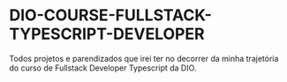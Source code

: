 # DIO-COURSE-FULLSTACK-TYPESCRIPT-DEVELOPER
Todos projetos e parendizados que irei ter no decorrer da minha trajetória do curso de Fullstack Developer Typescript da DIO.
